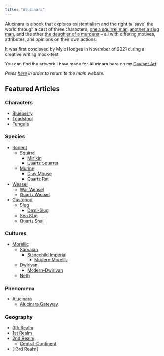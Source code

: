 ```yaml
---
title: "Alucinara"
---
```

Alucinara is a book that explores existentialism and the right to 'save' the world through a cast of three characters; [one a squirrel man](characters/toadstool.md), [another a slug man](character/blueberry.md), and the other [the daughter of a murderer](characters/fungula.md) – all with differing motives, attributes, and opinions on their own actions.

It was first concieved by Mylo Hodges in November of 2021 during a creative writing mock-test.

You can find the artwork I have made for Alucinara here on my [Deviant Art](https://www.deviantart.com/pyxelmusic)!

*Press [here](https://www.pyxelm.xyz/) in order to return to the main website.*

## Featured Articles
### Characters
- [Blueberry](characters/blueberry.md)
- [Toadstool](characters/toadstool.md)
- [Fungula](characters/fungula-moss.md)

### Species
- [Rodent](species/fauna/rodent.md)
	- [Squirrel](species/fauna/squirrel.md)
		- [Minikin](species/fauna/minikin.md)
		- [Quartz Squirrel](species/fauna/quartz-squirrel.md)
	- [Murine](species/fauna/murine.md)
		- [Dray Mouse](species/fauna/dray-mouse.md)
		- [Quartz Rat](species/fauna/quartz-rat.md)
- [Weasel](species/fauna/weasel.md)
	- [War Weasel](species/fauna/war-weasel.md)
	- [Quartz Weasel](species/fauna/quartz-weasel.md)
- [Gastopod](species/fauna/gastropod.md)
	- [Slug](species/fauna/slug.md)
		- [Demi-Slug](species/fauna/demi-slug.md)
	- [Sea Slug](species/fauna/sea-slug.md)
	- [Quartz Snail](species/fauna/quartz-snail.md)

### Cultures
- [Morellic](cultures/morellic/morellic.md)
	- [Sarvaran](cultures/morellic/sarvaran.md)
		- [Stonechild Imperial](cultures/morellic/stonechild-imperial.md)
			- [Modern Morellic](cultures/morellic/modern-morellic.md)
	- [Dwirivan](cultures/dwirivan/dwirivan.md)
		- [Modern-Dwirivan](cultures/dwirivan/modern-dwirivan.md)
	- [Neth](cultures/neth.md)

### Phenomena
- [Alucinara](alucinara/alucinara.md)
	- [Alucinara Gateway](alucinara/alucinara-gateway.md)

### Geography
- [0th Realm](https://en.wikipedia.org/wiki/Earth)
- [1st Realm](geography/1st-realm.md)
- [2nd Realm](geography/2nd-realm.md)
	- [Central-Continent](geography/2nd-realm/central-continent.md)
- [-3rd Realm]